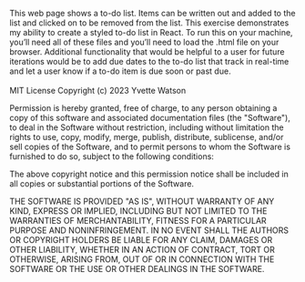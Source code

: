This web page shows a to-do list. Items can be written out and added to the list and clicked on to be removed from the list. This exercise demonstrates my ability to create a styled to-do list in React.
To run this on your machine, you’ll need all of these files and you’ll need to load the .html file on your browser.
Additional functionality that would be helpful to a user for future iterations would be to add due dates to the to-do list that track in real-time and let a user know if a to-do item is due soon or past due.<br><br>
MIT License
Copyright (c) 2023 Yvette Watson

Permission is hereby granted, free of charge, to any person obtaining a copy of this software and associated documentation files (the "Software"), to deal in the Software without restriction, including without limitation the rights to use, copy, modify, merge, publish, distribute, sublicense, and/or sell copies of the Software, and to permit persons to whom the Software is furnished to do so, subject to the following conditions:

The above copyright notice and this permission notice shall be included in all copies or substantial portions of the Software.

THE SOFTWARE IS PROVIDED "AS IS", WITHOUT WARRANTY OF ANY KIND, EXPRESS OR IMPLIED, INCLUDING BUT NOT LIMITED TO THE WARRANTIES OF MERCHANTABILITY, FITNESS FOR A PARTICULAR PURPOSE AND NONINFRINGEMENT. IN NO EVENT SHALL THE AUTHORS OR COPYRIGHT HOLDERS BE LIABLE FOR ANY CLAIM, DAMAGES OR OTHER LIABILITY, WHETHER IN AN ACTION OF CONTRACT, TORT OR OTHERWISE, ARISING FROM, OUT OF OR IN CONNECTION WITH THE SOFTWARE OR THE USE OR OTHER DEALINGS IN THE SOFTWARE.
